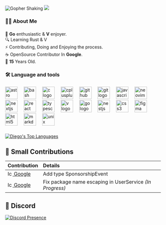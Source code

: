 

 <img src="https://media.tenor.com/hD56X-Q5AzMAAAAi/gopher-shaking.gif" alt="Gopher Shaking">

<img src="https://readme-typing-svg.herokuapp.com?font=Fira+Code&weight=500&pause=1000&color=89CFF0&width=435&lines=Hello,+I'm+DiegoDev2.">
        

<h3 align="left">👩‍💻  About Me</h3>

###

<p align="left">🚀 <strong>Go</strong> enthusiastic & <strong>V</strong> enjoyer.<br> 🔍 Learning Rust & V
 <br>⚡ Contributing, Doing and Enjoying the process.<br>☕️ OpenSource Contributor In <strong>Google</strong>. <br>🍣 <strong>15</strong> Years Old.</p>

###

<h3 align="left">🛠 Language and tools</h3>

###

<div align="left">
  <img src="https://skillicons.dev/icons?i=astro" height="40" alt="astro logo"  />
  <img width="12" />
  <img src="https://skillicons.dev/icons?i=bash" height="40" alt="bash logo"  />
  <img width="12" />
  <img src="https://skillicons.dev/icons?i=c" height="40" alt="c logo"  />
  <img width="12" />
  <img src="https://skillicons.dev/icons?i=cpp" height="40" alt="cplusplus logo"  />
  <img width="12" />
  <img src="https://skillicons.dev/icons?i=github" height="40" alt="github logo"  />
  <img width="12" />
  <img src="https://skillicons.dev/icons?i=git" height="40" alt="git logo"  />
  <img width="12" />
  <img src="https://skillicons.dev/icons?i=js" height="40" alt="javascript logo"  />
  <img width="12" />
  <img src="https://skillicons.dev/icons?i=neovim" height="40" alt="neovim logo"  />
  <img width="12" />
  <img src="https://skillicons.dev/icons?i=nextjs" height="40" alt="nextjs logo"  />
  <img width="12" />
  <img src="https://skillicons.dev/icons?i=react" height="40" alt="react logo"  />
  <img width="12" />
  <img src="https://skillicons.dev/icons?i=ts" height="40" alt="typescript logo"  />
  <img width="12" />
  <img src="https://skillicons.dev/icons?i=v" height="40" alt="v logo"  />
  <img width="12" />
  <img src="https://skillicons.dev/icons?i=go" height="40" alt="go logo"  />
  <img width="12" />
  <img src="https://skillicons.dev/icons?i=nestjs" height="40" alt="nestjs logo"  />
  <img width="12" />
  <img src="https://skillicons.dev/icons?i=css" height="40" alt="css3 logo"  />
  <img width="12" />
  <img src="https://skillicons.dev/icons?i=figma" height="40" alt="figma logo"  />
  <img width="12" />
  <img src="https://skillicons.dev/icons?i=html" height="40" alt="html5 logo"  />
  <img width="12" />
  <img src="https://skillicons.dev/icons?i=md" height="40" alt="markdown logo"  />
  <img width="12" />
  <img src="https://cdn.jsdelivr.net/gh/devicons/devicon/icons/unix/unix-original.svg" height="40" alt="unix logo"  />
</div>

###


 <a href="https://github.com/DiegoDev2"><img alt="Diego's Top Languages" src="https://denvercoder1-github-readme-stats.vercel.app/api/top-langs/?username=DiegoDev2&langs_count=30&layout=compact&theme=dracula&hide_border=true" /></a>

## 🌟 Small Contributions

| Contribution | Details |
| :--- | :--- |
| [<img src="https://cdn1.iconfinder.com/data/icons/google-s-logo/150/Google_Icons-09-512.png" alt="Icon" width="16" height="16"/> Google](https://github.com/google/go-github/pull/3258) | Add type SponsorshipEvent |
| [<img src="https://cdn1.iconfinder.com/data/icons/google-s-logo/150/Google_Icons-09-512.png" alt="Icon" width="16" height="16"/> Google](https://github.com/google/go-github/pull/3341) | Fix package name escaping in UserService *(In Progress)*|

## 🔌 Discord
[![Discord Presence](https://lanyard.cnrad.dev/api/1290128633591107696)](https://discord.com/users/1290128633591107696)
   

